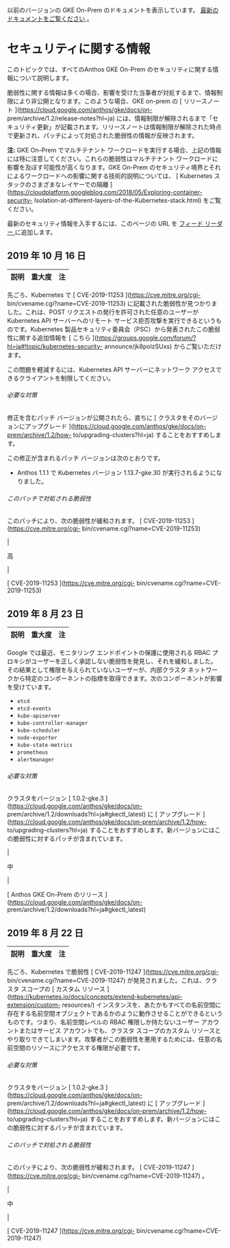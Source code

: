 以前のバージョンの GKE On-Prem のドキュメントを表示しています。 [ 最新のドキュメントをご覧ください
](https://cloud.google.com/anthos/gke/docs/on-prem/?hl=ja) 。

#  セキュリティに関する情報

このトピックでは、すべてのAnthos GKE On-Prem のセキュリティに関する情報について説明します。

脆弱性に関する情報は多くの場合、影響を受けた当事者が対処するまで、情報制限により非公開となります。このような場合、GKE on-prem の [
リリースノート ](https://cloud.google.com/anthos/gke/docs/on-
prem/archive/1.2/release-notes?hl=ja)
には、情報制限が解除されるまで「セキュリティ更新」が記載されます。リリースノートは情報制限が解除された時点で更新され、パッチによって対処された脆弱性の情報が反映されます。

**注:** GKE On-Prem でマルチテナント ワークロードを実行する場合、上記の情報には特に注意してください。これらの脆弱性はマルチテナント
ワークロードに影響を及ぼす可能性が高くなります。GKE On-Prem のセキュリティ境界とそれによるワークロードへの影響に関する技術的説明については、 [
Kubernetes スタックのさまざまなレイヤーでの隔離
](https://cloudplatform.googleblog.com/2018/05/Exploring-container-security-
Isolation-at-different-layers-of-the-Kubernetes-stack.html) をご覧ください。

最新のセキュリティ情報を入手するには、このページの URL を [ フィード リーダー
](https://wikipedia.org/wiki/Comparison_of_feed_aggregators) に追加します。

##  2019 年 10 月 16 日

説明  |  重大度  |  注  
---|---|---  
  
先ごろ、Kubernetes で [ CVE-2019-11253 ](https://cve.mitre.org/cgi-
bin/cvename.cgi?name=CVE-2019-11253) に記載された脆弱性が見つかりました。これは、POST
リクエストの発行を許可された任意のユーザーが Kubernetes API サーバーへのリモート
サービス拒否攻撃を実行できるというものです。Kubernetes 製品セキュリティ委員会（PSC）から発表されたこの脆弱性に関する追加情報を [ こちら
](https://groups.google.com/forum/?hl=ja#!topic/kubernetes-security-
announce/jk8polzSUxs) からご覧いただけます。

この問題を軽減するには、Kubernetes API サーバーにネットワーク アクセスできるクライアントを制限してください。

######  必要な対策

修正を含むパッチ バージョンが公開されたら、直ちに [ クラスタをそのバージョンにアップグレード
](https://cloud.google.com/anthos/gke/docs/on-prem/archive/1.2/how-
to/upgrading-clusters?hl=ja) することをおすすめします。

この修正が含まれるパッチ バージョンは次のとおりです。

  * Anthos 1.1.1 で Kubernetes バージョン 1.13.7-gke.30 が実行されるようになりました。 

######  このパッチで対処される脆弱性

このパッチにより、次の脆弱性が緩和されます。 [ CVE-2019-11253 ](https://cve.mitre.org/cgi-
bin/cvename.cgi?name=CVE-2019-11253)

|

高

|

[ CVE-2019-11253 ](https://cve.mitre.org/cgi-
bin/cvename.cgi?name=CVE-2019-11253)  
  
##  2019 年 8 月 23 日

説明  |  重大度  |  注  
---|---|---  
  
Google では最近、モニタリング エンドポイントの保護に使用される RBAC プロキシがユーザーを正しく承認しない脆弱性を発見し、それを緩和しました。
その結果として権限を与えられていないユーザーが、内部クラスタ
ネットワークから特定のコンポーネントの指標を取得できます。次のコンポーネントが影響を受けています。

  * ` etcd `
  * ` etcd-events `
  * ` kube-apiserver `
  * ` kube-controller-manager `
  * ` kube-scheduler `
  * ` node-exporter `
  * ` kube-state-metrics `
  * ` prometheus `
  * ` alertmanager `

######  必要な対策

クラスタをバージョン [ 1.0.2-gke.3 ](https://cloud.google.com/anthos/gke/docs/on-
prem/archive/1.2/downloads?hl=ja#gkectl_latest) に [ アップグレード
](https://cloud.google.com/anthos/gke/docs/on-prem/archive/1.2/how-
to/upgrading-clusters?hl=ja) することをおすすめします。新バージョンにはこの脆弱性に対するパッチが含まれています。

|

中

|

[ Anthos GKE On-Prem のリリース ](https://cloud.google.com/anthos/gke/docs/on-
prem/archive/1.2/downloads?hl=ja#gkectl_latest)  
  
##  2019 年 8 月 22 日

説明  |  重大度  |  注  
---|---|---  
  
先ごろ、Kubernetes で脆弱性 [ CVE-2019-11247 ](https://cve.mitre.org/cgi-
bin/cvename.cgi?name=CVE-2019-11247) が発見されました。これは、クラスタ スコープの [ カスタム リソース
](https://kubernetes.io/docs/concepts/extend-kubernetes/api-extension/custom-
resources/)
インスタンスを、あたかもすべての名前空間に存在する名前空間オブジェクトであるかのように動作させることができるというものです。つまり、名前空間レベルの
RBAC 権限しか持たないユーザー アカウントまたはサービス アカウントでも、クラスタ スコープのカスタム
リソースとやり取りできてしまいます。攻撃者がこの脆弱性を悪用するためには、任意の名前空間のリソースにアクセスする権限が必要です。

######  必要な対策

クラスタをバージョン [ 1.0.2-gke.3 ](https://cloud.google.com/anthos/gke/docs/on-
prem/archive/1.2/downloads?hl=ja#gkectl_latest) に [ アップグレード
](https://cloud.google.com/anthos/gke/docs/on-prem/archive/1.2/how-
to/upgrading-clusters?hl=ja) することをおすすめします。新バージョンにはこの脆弱性に対するパッチが含まれています。

######  このパッチで対処される脆弱性

このパッチにより、次の脆弱性が緩和されます。 [ CVE-2019-11247 ](https://cve.mitre.org/cgi-
bin/cvename.cgi?name=CVE-2019-11247) 。

|

中

|

[ CVE-2019-11247 ](https://cve.mitre.org/cgi-
bin/cvename.cgi?name=CVE-2019-11247)

